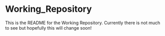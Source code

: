 # Working_Repository
This is the README for the Working Repository. 
Currently there is not much to see but hopefully this will change soon!
